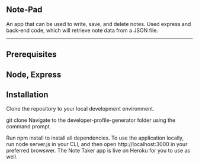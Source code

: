 ## Note-Pad

An app that can be used to write, save, and delete notes. Used express and back-end code, which will retrieve note data from a JSON file.

---------

## Prerequisites

Node, Express
------------------------

## Installation

Clone the repository to your local development environment.

git clone 
Navigate to the developer-profile-generator folder using the command prompt.

Run npm install to install all dependencies. To use the application locally, run node server.js in your CLI, and then open http://localhost:3000 in your preferred browswer. The Note Taker app is live on Heroku for you to use as well.

